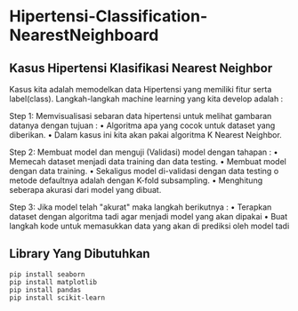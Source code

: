 # Hipertensi-Classification-NearestNeighboard

## Kasus Hipertensi Klasifikasi Nearest Neighbor

Kasus kita adalah memodelkan data Hipertensi yang memiliki fitur serta label(class). Langkah-langkah machine learning yang kita develop adalah :

Step 1:
Memvisualisasi sebaran data hipertensi untuk melihat gambaran datanya dengan tujuan :
•	Algoritma apa yang cocok untuk dataset yang diberikan.
•	Dalam kasus ini kita akan pakai algoritma K Nearest Neighbor.

Step 2:
Membuat model dan menguji (Validasi) model dengan tahapan :
•	Memecah dataset menjadi data training dan data testing.
•	Membuat model dengan data training.
•	Sekaligus model di-validasi dengan data testing
o	metode defaultnya adalah dengan K-fold subsampling.
•	Menghitung seberapa akurasi dari model yang dibuat.

Step 3:
Jika model telah "akurat" maka langkah berikutnya :
•	Terapkan dataset dengan algoritma tadi agar menjadi model yang akan dipakai
•	Buat langkah kode untuk memasukkan data yang akan di prediksi oleh model tadi

## Library Yang Dibutuhkan

```
pip install seaborn
pip install matplotlib
pip install pandas
pip install scikit-learn
```



